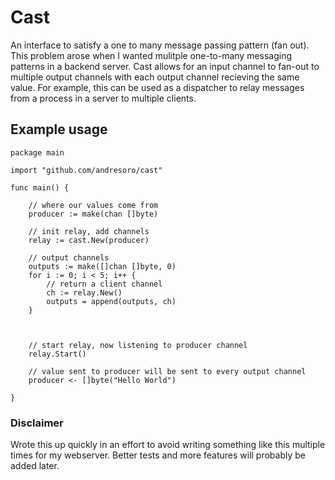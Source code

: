 # Cast
An interface to satisfy a one to many message passing pattern (fan out). This problem arose when I wanted mulitple one-to-many messaging patterns in a backend server. Cast allows for an input channel to fan-out to multiple output channels with each output channel recieving the same value. For example, this can be used as a dispatcher to relay messages from a process in a server to multiple clients.


## Example usage

```golang
package main

import "github.com/andresoro/cast"

func main() {

	// where our values come from
	producer := make(chan []byte)
    
	// init relay, add channels
	relay := cast.New(producer)

	// output channels
	outputs := make([]chan []byte, 0)
	for i := 0; i < 5; i++ {
        // return a client channel 
        ch := relay.New()
        outputs = append(outputs, ch)
	}

	

   	// start relay, now listening to producer channel
	relay.Start()

	// value sent to producer will be sent to every output channel
	producer <- []byte("Hello World")

}
```


### Disclaimer

Wrote this up quickly in an effort to avoid writing something like this multiple times for my webserver. Better tests and more features will probably be added later. 
